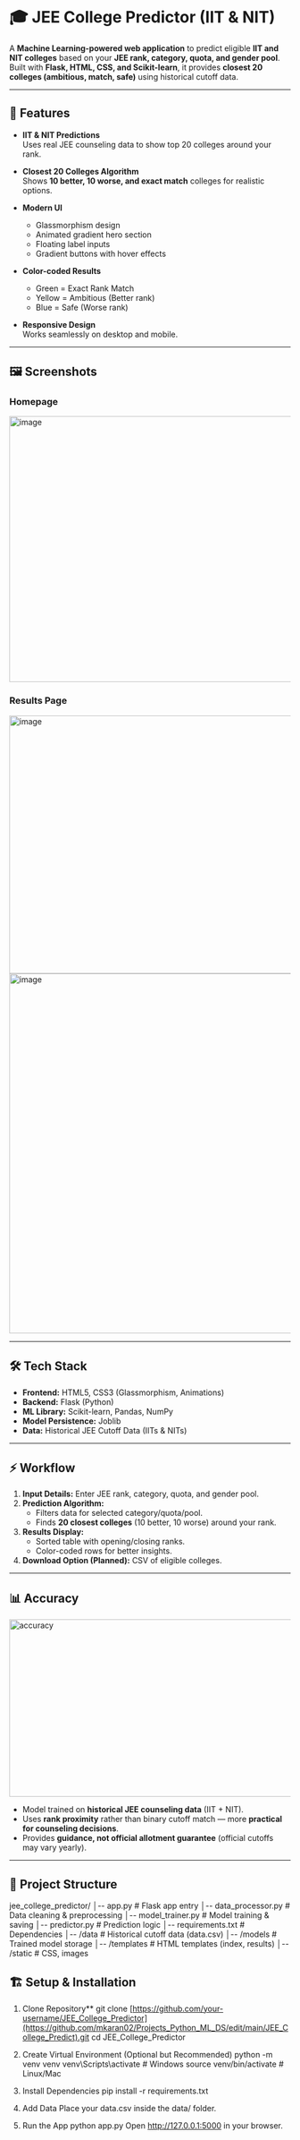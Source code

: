 # 🎓 JEE College Predictor (IIT & NIT)

A **Machine Learning-powered web application** to predict eligible **IIT and NIT colleges** based on your **JEE rank, category, quota, and gender pool**. Built with **Flask, HTML, CSS, and Scikit-learn**, it provides **closest 20 colleges (ambitious, match, safe)** using historical cutoff data.

---

## 🚀 Features

- **IIT & NIT Predictions**  
  Uses real JEE counseling data to show top 20 colleges around your rank.

- **Closest 20 Colleges Algorithm**  
  Shows **10 better, 10 worse, and exact match** colleges for realistic options.

- **Modern UI**  
  - Glassmorphism design  
  - Animated gradient hero section  
  - Floating label inputs  
  - Gradient buttons with hover effects  

- **Color-coded Results**  
  - Green = Exact Rank Match  
  - Yellow = Ambitious (Better rank)  
  - Blue = Safe (Worse rank)  

- **Responsive Design**  
  Works seamlessly on desktop and mobile.

---

## 🖼️ Screenshots

### **Homepage**
<img width="1203" height="475" alt="image" src="https://github.com/user-attachments/assets/72cec8f8-4fdb-42ea-9ac4-9280ce87110d" />


### **Results Page**

<img width="888" height="461" alt="image" src="https://github.com/user-attachments/assets/8d1ec0c2-fe8c-4b4a-9880-82af47f68351" />
<img width="1114" height="643" alt="image" src="https://github.com/user-attachments/assets/1b65e760-092d-4554-95b2-afdffff35f18" />


---

## 🛠️ Tech Stack

- **Frontend:** HTML5, CSS3 (Glassmorphism, Animations)  
- **Backend:** Flask (Python)  
- **ML Library:** Scikit-learn, Pandas, NumPy  
- **Model Persistence:** Joblib  
- **Data:** Historical JEE Cutoff Data (IITs & NITs)  

---

## ⚡ Workflow

1. **Input Details:** Enter JEE rank, category, quota, and gender pool.  
2. **Prediction Algorithm:**  
   - Filters data for selected category/quota/pool.  
   - Finds **20 closest colleges** (10 better, 10 worse) around your rank.  
3. **Results Display:**  
   - Sorted table with opening/closing ranks.  
   - Color-coded rows for better insights.  
4. **Download Option (Planned):** CSV of eligible colleges.

---

## 📊 Accuracy

<img width="512" height="317" alt="accuracy" src="https://github.com/user-attachments/assets/3d933175-b16b-471b-9c24-0ca208c56755" />

- Model trained on **historical JEE counseling data** (IIT + NIT).  
- Uses **rank proximity** rather than binary cutoff match — more **practical for counseling decisions**.  
- Provides **guidance, not official allotment guarantee** (official cutoffs may vary yearly).

---

## 📂 Project Structure

jee_college_predictor/
│-- app.py # Flask app entry
│-- data_processor.py # Data cleaning & preprocessing
│-- model_trainer.py # Model training & saving
│-- predictor.py # Prediction logic
│-- requirements.txt # Dependencies
│-- /data # Historical cutoff data (data.csv)
│-- /models # Trained model storage
│-- /templates # HTML templates (index, results)
│-- /static # CSS, images

## 🏗️ Setup & Installation

1. Clone Repository**
git clone [https://github.com/your-username/JEE_College_Predictor](https://github.com/mkaran02/Projects_Python_ML_DS/edit/main/JEE_College_Predict).git
cd JEE_College_Predictor

3. Create Virtual Environment (Optional but Recommended)
python -m venv venv
venv\Scripts\activate   # Windows
source venv/bin/activate # Linux/Mac

4. Install Dependencies
pip install -r requirements.txt

5. Add Data
Place your data.csv inside the data/ folder.

6. Run the App
python app.py
Open http://127.0.0.1:5000 in your browser.
